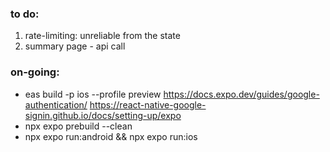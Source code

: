 ### to do:
1. rate-limiting: unreliable from the state 
2. summary page - api call 

### on-going:
- eas build -p ios --profile preview
https://docs.expo.dev/guides/google-authentication/
https://react-native-google-signin.github.io/docs/setting-up/expo
- npx expo prebuild --clean
- npx expo run:android && npx expo run:ios

